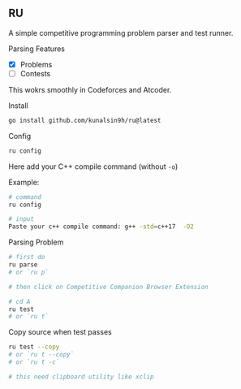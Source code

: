 ## RU

A simple competitive programming problem parser and test runner.

Parsing Features

- [x] Problems
- [ ] Contests

This wokrs smoothly in Codeforces and Atcoder.

Install

```bash
go install github.com/kunalsin9h/ru@latest
```

Config

```bash
ru config
```

Here add your C++ compile command (without `-o`)

Example:

```bash
# command
ru config

# input
Paste your c++ compile command: g++ -std=c++17  -O2
```

Parsing Problem

```bash
# first do
ru parse
# or `ru p`

# then click on Competitive Companion Browser Extension
```

```bash
# cd A
ru test
# or `ru t`
```

Copy source when test passes

```bash
ru test --copy
# or `ru t --copy`
# or `ru t -c`

# this need clipboard utility like xclip
```

